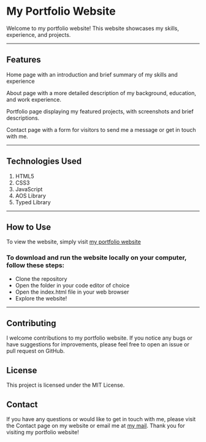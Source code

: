 # My Portfolio Website

Welcome to my portfolio website! This website showcases my skills, experience, and projects.

---

## Features

Home page with an introduction and brief summary of my skills and experience

About page with a more detailed description of my background, education, and work experience.

Portfolio page displaying my featured projects, with screenshots and brief descriptions.

Contact page with a form for visitors to send me a message or get in touch with me.

---

## Technologies Used

1. HTML5
2. CSS3
3. JavaScript
4. AOS Library
5. Typed Library

---

## How to Use

To view the website, simply visit [my portfolio website](https://eazyisreal.netlify.app)

### To download and run the website locally on your computer, follow these steps:

- Clone the repository
- Open the folder in your code editor of choice
- Open the index.html file in your web browser
- Explore the website!

--- 

## Contributing

I welcome contributions to my portfolio website. If you notice any bugs or have suggestions for improvements, please feel free to open an issue or pull request on GitHub.

## License

This project is licensed under the MIT License.

## Contact
If you have any questions or would like to get in touch with me, please visit the Contact page on my website or email me at [my mail](mailto:eazyisreal192@gmail.com). Thank you for visiting my portfolio website!